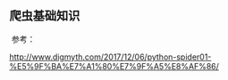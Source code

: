 ##  爬虫基础知识

  
  参考：
  
  http://www.digmyth.com/2017/12/06/python-spider01-%E5%9F%BA%E7%A1%80%E7%9F%A5%E8%AF%86/
  
  
